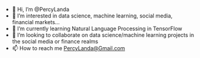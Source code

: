 - 👋 Hi, I’m @PercyLanda
- 👀 I’m interested in data science, machine learning, social media, financial markets...
- 🌱 I’m currently learning Natural Language Processing in TensorFlow
- 💞️ I’m looking to collaborate on data science/machine learning projects in the social media or finance realms
- 📫 How to reach me PercyLanda@Gmail.com

<!---
PercyLanda/PercyLanda is a ✨ special ✨ repository because its `README.md` (this file) appears on your GitHub profile.
You can click the Preview link to take a look at your changes.
--->
